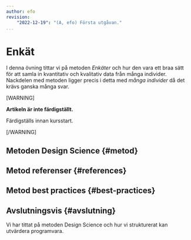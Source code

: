 ```yaml
---
author: efo
revision:
    "2022-12-19": "(A, efo) Första utgåvan."
...
```

Enkät
==================================

I denna övning tittar vi på metoden _Enkäter_ och hur den vara ett braa sätt för att samla in kvantitativ och kvalitativ data från många individer. Nackdelen med metoden ligger precis i detta med _många individer_ då det krävs ganska många svar.

[WARNING]

**Artikeln är inte färdigställt.**

Färdigställs innan kursstart.

[/WARNING]



<!--more-->



Metoden Design Science {#metod}
--------------------------------------



Metod referenser {#references}
--------------------------------------



Metod best practices {#best-practices}
--------------------------------------



Avslutningsvis {#avslutning}
--------------------------------------

Vi har tittat på metoden Design Science och hur vi strukturerat kan utvärdera programvara.
